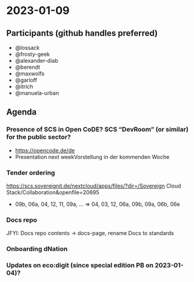 # 2023-01-09

## Participants (github handles preferred)

* @lossack
* @frosty-geek
* @alexander-diab
* @berendt
* @maxwolfs
* @garloff
* @itrich
* @manuela-urban

## Agenda

### Presence of SCS in Open CoDE? SCS “DevRoom” (or similar) for the public sector?

* https://opencode.de/de
* Presentation next weekVorstellung in der kommenden Woche

### Tender ordering

https://scs.sovereignit.de/nextcloud/apps/files/?dir=/Sovereign Cloud Stack/Collaboration&openfile=20695

* 09b, 06a, 04, 12, 11, 09a, … => 04, 03, 12, 06a, 09b, 09a, 06b, 06e

### Docs repo

JFYI: Docs repo contents -> docs-page, rename Docs to standards


### Onboarding dNation

### Updates on eco:digit (since special edition PB on 2023-01-04)?
